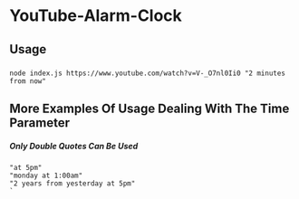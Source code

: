 # YouTube-Alarm-Clock

## Usage
##### 
```
node index.js https://www.youtube.com/watch?v=V-_O7nl0Ii0 "2 minutes from now"
```
## More Examples Of Usage Dealing With The Time Parameter
##### Only Double Quotes Can Be Used
```
"at 5pm"
"monday at 1:00am"
"2 years from yesterday at 5pm"
`